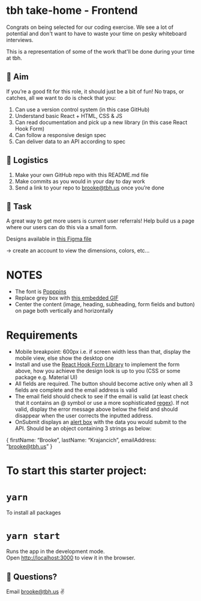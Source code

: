 # tbh take-home - Frontend

Congrats on being selected for our coding exercise. We see a lot of potential and don't want to have to waste your time on pesky whiteboard interviews.

This is a representation of some of the work that'll be done during your time at tbh.

## 🎯 Aim

If you’re a good fit for this role, it should just be a bit of fun! No traps, or catches, all we want to do is check that you:
1. Can use a version control system (in this case GitHub)
2. Understand basic React + HTML, CSS & JS
3. Can read documentation and pick up a new library (in this case React Hook Form)
4. Can follow a responsive design spec
5. Can deliver data to an API according to spec

## 📝 Logistics

1. Make your own GitHub repo with this README.md file
2. Make commits as you would in your day to day work
3. Send a link to your repo to brooke@tbh.us once you’re done

## 📜 Task

A great way to get more users is current user referrals! Help build us a page where our users can do this via a small form.

Designs available in [this Figma file](https://www.figma.com/file/MQue9T1ymSUbegIS0PyAw2/Interview---Frontend?node-id=0%3A1) 

-> create an account to view the dimensions, colors, etc...

# NOTES
- The font is [Popppins](https://fonts.google.com/specimen/Poppins?query=poppins)
- Replace grey box with [this embedded GIF](https://giphy.com/stickers/BattenhallDesign-battenhall-battenhalltrends-battenhalltrends2022-SzpPBBRu) 
- Center the content (image, heading, subheading, form fields and button) on page both vertically and horizontally

# Requirements
- Mobile breakpoint: 600px i.e. if screen width less than that, display the mobile view, else show the desktop one
- Install and use the [React Hook Form Library](https://react-hook-form.com/) to implement the form above, how you achieve the design look is up to you (CSS or some package e.g. Material UI)
- All fields are required. The button should become active only when all 3 fields are complete and the email address is valid
- The email field should check to see if the email is valid (at least check that it contains an @ symbol or use a more sophisticated [regex](https://emailregex.com/)). If not valid, display the error message above below the field and should disappear when the user corrects the inputted address.
- OnSubmit displays an [alert box](https://www.w3schools.com/jsref/met_win_alert.asp) with the data you would submit to the API. Should be an object containing 3 strings as below:

{
	firstName: “Brooke”,
	lastName: “Krajancich”,
	emailAddress: “brooke@tbh.us”
}



# To start this starter project:

# `yarn`

To install all packages

# `yarn start`

Runs the app in the development mode.\
Open [http://localhost:3000](http://localhost:3000) to view it in the browser.

## 🤔 Questions?

Email brooke@tbh.us ✌️

